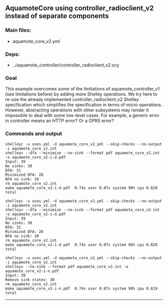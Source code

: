 ## AquamoteCore using controller_radioclient_v2 instead of separate components
### Main files:
- aquamote_core_v2.yml
### Deps:
 - ../aquamote_controller/controller_radioclient_v2.scy

### Goal
This example overcomes some of the limitations of aquamote_controller_v1 (see limitations before) by adding more Shelley operations.
We try here to re-use the already implemented controller_radioclient_v2 Shelley specification
which simplifies the specification in terms of micro operations. However, abstracting operations
with other subsystems may render it impossible to deal with some low-level cases. For example, a
generic error in controller means an HTTP error? Or a GPRS error? 

### Commands and output

    shelleyc -u uses.yml -d aquamote_core_v2.yml --skip-checks --no-output -i aquamote_core_v2.int
    shelleyv --dfa --minimize --no-sink --format pdf aquamote_core_v2.int -o aquamote_core_v2-i-d.pdf
    Input: 39
    No sinks: 30
    DFA: 31
    Minimized DFA: 28
    NFA no sink: 10
    rm aquamote_core_v2.int
    make aquamote_core_v2-i-d.pdf  0.74s user 0.07s system 98% cpu 0.820 total

    shelleyc -u uses.yml -d aquamote_core_v2.yml --skip-checks --no-output -i aquamote_core_v2.int
    shelleyv --dfa --minimize --no-sink --format pdf aquamote_core_v2.int -o aquamote_core_v2-i-d.pdf
    Input: 39
    No sinks: 30
    DFA: 31
    Minimized DFA: 28
    NFA no sink: 10
    rm aquamote_core_v2.int
    make aquamote_core_v2-i-d.pdf  0.74s user 0.07s system 98% cpu 0.820 total

    shelleyc -u uses.yml -d aquamote_core_v2.yml --skip-checks --no-output -i aquamote_core_v2.int
    shelleyv --no-sink --format pdf aquamote_core_v2.int -o aquamote_core_v2-i-n.pdf
    Input: 39
    Remove sink states: 30
    rm aquamote_core_v2.int
    make aquamote_core_v2-i-n.pdf  0.74s user 0.07s system 98% cpu 0.819 total

---
